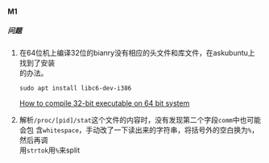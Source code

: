 #### M1
##### 问题
1. 在64位机上编译32位的bianry没有相应的头文件和库文件，在askubuntu上找到了安装  
   的办法。

   ```shell
   sudo apt install libc6-dev-i386
   ```
   
   [How to compile 32-bit executable on 64 bit system](https://askubuntu.com/questions/1270351/how-to-compile-32-bit-executable-on-64-bit-system)


2. 解析`/proc/[pid]/stat`这个文件的内容时，没有发现第二个字段`comm`中也可能会包
   含`whitespace`，手动改了一下读出来的字符串，将括号外的空白换为`%`，然后再调  
   用`strtok`用`%`来split
